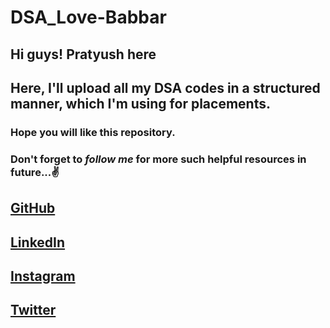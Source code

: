 # DSA_Love-Babbar

## Hi guys! Pratyush here

## Here, I'll upload all my DSA codes in a structured manner, which I'm using for placements.



### Hope you will like this repository.
### Don't forget to *follow me* for more such helpful resources in future...✌️

## [GitHub]
## [LinkedIn]
## [Instagram]
## [Twitter]





[GitHub]: <https://github.com/pratyush2331/>
[LinkedIn]: <https://www.linkedin.com/in/pratyush-raj-40b45ab2/>
[Instagram]: <https://www.instagram.com/pratyush2331/>
[Twitter]: <https://twitter.com/pratyush2331/>
